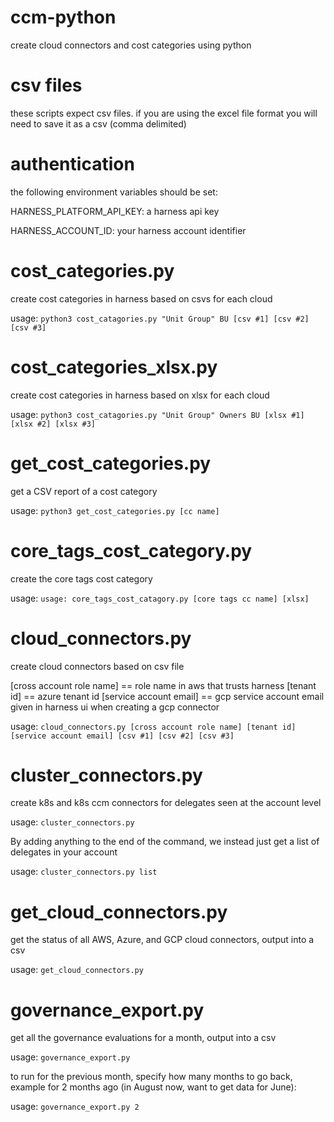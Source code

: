 # ccm-python
create cloud connectors and cost categories using python

# csv files

these scripts expect csv files. if you are using the excel file format you will need to save it as a csv (comma delimited)

# authentication

the following environment variables should be set:

HARNESS_PLATFORM_API_KEY: a harness api key

HARNESS_ACCOUNT_ID: your harness account identifier

# cost_categories.py

create cost categories in harness based on csvs for each cloud

usage: `python3 cost_catagories.py "Unit Group" BU [csv #1] [csv #2] [csv #3]`

# cost_categories_xlsx.py

create cost categories in harness based on xlsx for each cloud

usage: `python3 cost_catagories.py "Unit Group" Owners BU [xlsx #1] [xlsx #2] [xlsx #3]`

# get_cost_categories.py

get a CSV report of a cost category

usage: `python3 get_cost_categories.py [cc name]`

# core_tags_cost_category.py

create the core tags cost category

usage: `usage: core_tags_cost_catagory.py [core tags cc name] [xlsx]`

# cloud_connectors.py

create cloud connectors based on csv file

[cross account role name] == role name in aws that trusts harness
[tenant id] == azure tenant id
[service account email] == gcp service account email given in harness ui when creating a gcp connector

usage: `cloud_connectors.py [cross account role name] [tenant id] [service account email] [csv #1] [csv #2] [csv #3]`

# cluster_connectors.py

create k8s and k8s ccm connectors for delegates seen at the account level

usage: `cluster_connectors.py`

By adding anything to the end of the command, we instead just get a list of delegates in your account

usage: `cluster_connectors.py list`

# get_cloud_connectors.py

get the status of all AWS, Azure, and GCP cloud connectors, output into a csv

usage: `get_cloud_connectors.py`

# governance_export.py

get all the governance evaluations for a month, output into a csv

usage: `governance_export.py`

to run for the previous month, specify how many months to go back, example for 2 months ago (in August now, want to get data for June):

usage: `governance_export.py 2`
